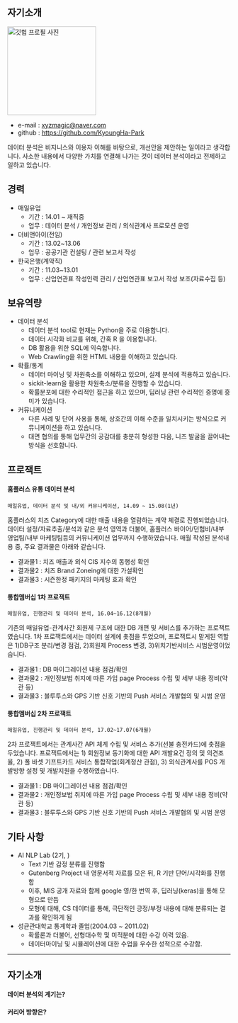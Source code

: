 ## 자기소개

<img alt="깃헙 프로필 사진" src="https://avatars0.githubusercontent.com/u/31813225?s=460&v=4" width="200">

- e-mail : xyzmagic@naver.com 
- github : https://github.com/KyoungHa-Park

데이터 분석은 비지니스와 이용자 이해를 바탕으로, 개선안을 제안하는 일이라고 생각합니다. 사소한 내용에서  다양한 가치를 연결해 나가는 것이 데이터 분석이라고 전제하고 일하고 있습니다.

## 경력 
+ 매일유업
  + 기간 : 14.01 ~ 재직중
  + 업무 : 데이터 분석 / 개인정보 관리 / 외식관계사 프로모션 운영
+ 더비앤아이(전임)
  + 기간 : 13.02~13.06
  + 업무 : 공공기관 컨설팅 / 관련 보고서 작성
+ 한국은행(계약직)
  + 기간 : 11.03~13.01
  + 업무 : 산업연관표 작성인력 관리 / 산업연관표 보고서 작성 보조(자료수집 등)

## 보유역량
+ 데이터 분석
  + 데이터 분석 tool로 현재는 Python을 주로 이용합니다.
  + 데이터 시각화 비교를 위해, 간혹 R 을 이용합니다.
  + DB 활용을 위한 SQL에 익숙합니다.
  + Web Crawling을 위한 HTML 내용을 이해하고 있습니다.
+ 확률/통계
  + 데이터 마이닝 및 차원축소를 이해하고 있으며, 실제 분석에 적용하고 있습니다.
  + sickit-learn을 활용한 차원축소/분류을 진행할 수 있습니다.
  + 확률분포에 대한 수리적인 접근을 하고 있으며, 딥러닝 관련 수리적인 증명에 흥미가 있습니다.
+ 커뮤니케이션
  + 다른 사례 및 단어 사용을 통해, 상호간의 이해 수준을 일치시키는 방식으로 커뮤니케이션을 하고 있습니다.
  + 대면 협의를 통해 업무간의 공감대를 충분히 형성한 다음, 니즈 발굴을 끌어내는 방식을 선호합니다.


## 프로잭트
#### 홈플러스 유통 데이터 분석
`매일유업, 데이터 분석 및 내/외 커뮤니케이션, 14.09 ~ 15.08(1년) `

홈플러스의 치즈 Category에 대한 매출 내용을 열람하는 계약 체결로 진행되었습니다. 데이터 설정/자료추출/분석과 같은 분석 영역과 더불어, 홈플러스 바이어/던험비/내부 영업팀/내부 마케팅팀등의 커뮤니케이션 업무까지 수행하였습니다. 매월 작성된 분석내용 중, 주요 결과물은 아래와 같습니다.
  + 결과물1 : 치즈 매출과 외식 CIS 지수의 동행성 확인
  + 결과물2 : 치즈 Brand Zoneing에 대한 가설확인
  + 결과물3 : 시즌한정 패키지의 마케팅 효과 확인

#### 통합멤버십 1차 프로잭트
`매일유업, 진행관리 및 데이터 분석, 16.04~16.12(8개월)`

기존의 매일유업-관계사간 회원제 구조에 대한 DB 개편 및 서비스를 추가하는 프로잭트였습니다. 1차 프로잭트에서는 데이터 설계에 촛점을 두었으며, 프로잭트시 맡게된 역할은 1)DB구조 분리/변경 점검, 2)회원제 Process 변경, 3)위치기반서비스 시범운영이었습니다.
  + 결과물1 : DB 마이그레이션 내용 점검/확인
  + 결과물2 : 개인정보법 취지에 따른 가입 page Process 수립 및 세부 내용 정비(약관 등)
  + 결과물3 : 블루투스와 GPS 기반 신호 기반의 Push 서비스 개발협의 및 시범 운영

#### 통합멤버십 2차 프로잭트
`매일유업, 진행관리 및 데이터 분석, 17.02~17.07(6개월)`

2차 프로잭트에서는 관계사간 API 체계 수립 및 서비스 추가(선불 충전카드)에 촛점을 두었습니다. 프로잭트에서는 1) 회원정보 동기화에 대한 API 개발요건 정의 및 의견조율, 2) 폴 바셋 기프트카드 서비스 통합작업(회계정산 관점), 3) 외식관계사를 POS 개발방향 설정 및 개발지원을 수행하였습니다.
  + 결과물1 : DB 마이그레이션 내용 점검/확인
  + 결과물2 : 개인정보법 취지에 따른 가입 page Process 수립 및 세부 내용 정비(약관 등)
  + 결과물3 : 블루투스와 GPS 기반 신호 기반의 Push 서비스 개발협의 및 시범 운영


## 기타 사항
 + AI NLP Lab (2기, )
   + Text 기반 감정 분류를 진행함
   + Gutenberg Project 내 영문서적 자료를 모은 뒤, R 기반 단어/시각화를 진행함
   + 이후, MIS 공개 자료와 함께 google 영/한 번역 후, 딥러닝(keras)을 통해 모형으로 만듬
   + 모형에 대해, CS 데이터를 통해, 극단적인 긍정/부정 내용에 대해 분류되는 결과를 확인하게 됨
 + 성균관대학교 통계학과 졸업(2004.03 ~ 2011.02)
   + 확률론과 더불어, 선형대수학 및 미적분에 대한 수강 이력 있음.
   + 데이터마이닝 및 시뮬레이션에 대한 수업을 우수한 성적으로 수강함.

---

## 자기소개

#### 데이터 분석의 계기는?

#### 커리어 방향은?

